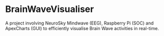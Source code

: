 # BrainWaveVisualiser

A project involving NeuroSky Mindwave (EEG), Raspberry Pi (SOC) and ApexCharts (GUI) to efficiently visualise Brain Wave activities in real-time.
 
